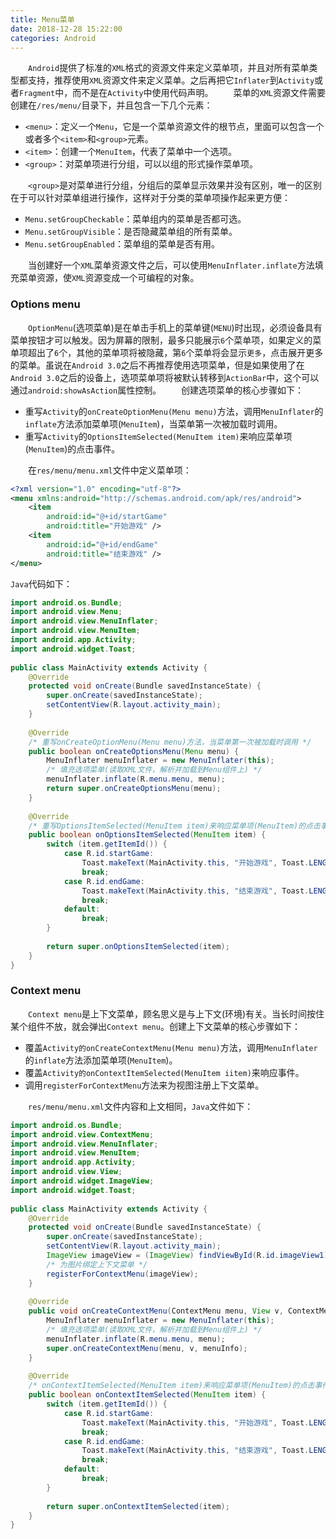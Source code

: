 ```yaml
---
title: Menu菜单
date: 2018-12-28 15:22:00
categories: Android
---
```

&emsp;&emsp;`Android`提供了标准的`XML`格式的资源文件来定义菜单项，并且对所有菜单类型都支持，推荐使用`XML`资源文件来定义菜单。之后再把它`Inflater`到`Activity`或者`Fragment`中，而不是在`Activity`中使用代码声明。
&emsp;&emsp;菜单的`XML`资源文件需要创建在`/res/menu/`目录下，并且包含一下几个元素：

- `<menu>`：定义一个`Menu`，它是一个菜单资源文件的根节点，里面可以包含一个或者多个`<item>`和`<group>`元素。
- `<item>`：创建一个`MenuItem`，代表了菜单中一个选项。
- `<group>`：对菜单项进行分组，可以以组的形式操作菜单项。

&emsp;&emsp;`<group>`是对菜单进行分组，分组后的菜单显示效果并没有区别，唯一的区别在于可以针对菜单组进行操作，这样对于分类的菜单项操作起来更方便：

- `Menu.setGroupCheckable`：菜单组内的菜单是否都可选。
- `Menu.setGroupVisible`：是否隐藏菜单组的所有菜单。
- `Menu.setGroupEnabled`：菜单组的菜单是否有用。

&emsp;&emsp;当创建好一个`XML`菜单资源文件之后，可以使用`MenuInflater.inflate`方法填充菜单资源，使`XML`资源变成一个可编程的对象。

### Options menu

&emsp;&emsp;`OptionMenu`(选项菜单)是在单击手机上的菜单键(`MENU`)时出现，必须设备具有菜单按钮才可以触发。因为屏幕的限制，最多只能展示`6`个菜单项，如果定义的菜单项超出了`6`个，其他的菜单项将被隐藏，第`6`个菜单将会显示`更多`，点击展开更多的菜单。虽说在`Android 3.0`之后不再推荐使用选项菜单，但是如果使用了在`Android 3.0`之后的设备上，选项菜单项将被默认转移到`ActionBar`中，这个可以通过`android:showAsAction`属性控制。
&emsp;&emsp;创建选项菜单的核心步骤如下：

- 重写`Activity`的`onCreateOptionMenu(Menu menu)`方法，调用`MenuInflater`的`inflate`方法添加菜单项(`MenuItem`)，当菜单第一次被加载时调用。
- 重写`Activity`的`OptionsItemSelected(MenuItem item)`来响应菜单项(`MenuItem`)的点击事件。

&emsp;&emsp;在`res/menu/menu.xml`文件中定义菜单项：

``` xml
<?xml version="1.0" encoding="utf-8"?>
<menu xmlns:android="http://schemas.android.com/apk/res/android">
    <item
        android:id="@+id/startGame"
        android:title="开始游戏" />
    <item
        android:id="@+id/endGame"
        android:title="结束游戏" />
</menu>
```

`Java`代码如下：

``` java
import android.os.Bundle;
import android.view.Menu;
import android.view.MenuInflater;
import android.view.MenuItem;
import android.app.Activity;
import android.widget.Toast;
​
public class MainActivity extends Activity {
    @Override
    protected void onCreate(Bundle savedInstanceState) {
        super.onCreate(savedInstanceState);
        setContentView(R.layout.activity_main);
    }
​
    @Override
    /* 重写onCreateOptionMenu(Menu menu)方法，当菜单第一次被加载时调用 */
    public boolean onCreateOptionsMenu(Menu menu) {
        MenuInflater menuInflater = new MenuInflater(this);
        /* 填充选项菜单(读取XML文件，解析并加载到Menu组件上) */
        menuInflater.inflate(R.menu.menu, menu);
        return super.onCreateOptionsMenu(menu);
    }
​
    @Override
    /* 重写OptionsItemSelected(MenuItem item)来响应菜单项(MenuItem)的点击事件(根据id来区分是哪个item) */
    public boolean onOptionsItemSelected(MenuItem item) {
        switch (item.getItemId()) {
            case R.id.startGame:
                Toast.makeText(MainActivity.this, "开始游戏", Toast.LENGTH_SHORT).show();
                break;
            case R.id.endGame:
                Toast.makeText(MainActivity.this, "结束游戏", Toast.LENGTH_SHORT).show();
                break;
            default:
                break;
        }
​
        return super.onOptionsItemSelected(item);
    }
}
```

### Context menu

&emsp;&emsp;`Context menu`是上下文菜单，顾名思义是与上下文(环境)有关。当长时间按住某个组件不放，就会弹出`Context menu`。创建上下文菜单的核心步骤如下：

- 覆盖`Activity的onCreateContextMenu(Menu menu)`方法，调用`MenuInflater`的`inflate`方法添加菜单项(`MenuItem`)。
- 覆盖`Activity的onContextItemSelected(MenuItem iitem)`来响应事件。
- 调用`registerForContextMenu`方法来为视图注册上下文菜单。

&emsp;&emsp;`res/menu/menu.xml`文件内容和上文相同，`Java`文件如下：

``` java
import android.os.Bundle;
import android.view.ContextMenu;
import android.view.MenuInflater;
import android.view.MenuItem;
import android.app.Activity;
import android.view.View;
import android.widget.ImageView;
import android.widget.Toast;
​
public class MainActivity extends Activity {
    @Override
    protected void onCreate(Bundle savedInstanceState) {
        super.onCreate(savedInstanceState);
        setContentView(R.layout.activity_main);
        ImageView imageView = (ImageView) findViewById(R.id.imageView1);
        /* 为图片绑定上下文菜单 */
        registerForContextMenu(imageView);
    }
​
    @Override
    public void onCreateContextMenu(ContextMenu menu, View v, ContextMenu.ContextMenuInfo menuInfo) {
        MenuInflater menuInflater = new MenuInflater(this);
        /* 填充选项菜单(读取XML文件，解析并加载到Menu组件上) */
        menuInflater.inflate(R.menu.menu, menu);
        super.onCreateContextMenu(menu, v, menuInfo);
    }
​
    @Override
    /* onContextItemSelected(MenuItem item)来响应菜单项(MenuItem)的点击事件(根据id来区分是哪个item) */
    public boolean onContextItemSelected(MenuItem item) {
        switch (item.getItemId()) {
            case R.id.startGame:
                Toast.makeText(MainActivity.this, "开始游戏", Toast.LENGTH_SHORT).show();
                break;
            case R.id.endGame:
                Toast.makeText(MainActivity.this, "结束游戏", Toast.LENGTH_SHORT).show();
                break;
            default:
                break;
        }
​
        return super.onContextItemSelected(item);
    }
}
```